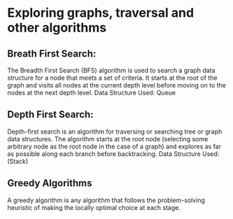 # Exploring graphs, traversal and other algorithms

## Breath First Search:
The Breadth First Search (BFS) algorithm is used to search a graph data structure for a node that meets a set of criteria. It starts at the root of the graph and visits all nodes at the current depth level before moving on to the nodes at the next depth level.
Data Structure Used: Queue

## Depth First Search:
Depth-first search is an algorithm for traversing or searching tree or graph data structures. The algorithm starts at the root node (selecting some arbitrary node as the root node in the case of a graph) and explores as far as possible along each branch before backtracking.
Data Structure Used: (Stack)

## Greedy Algorithms
A greedy algorithm is any algorithm that follows the problem-solving heuristic of making the locally optimal choice at each stage.

